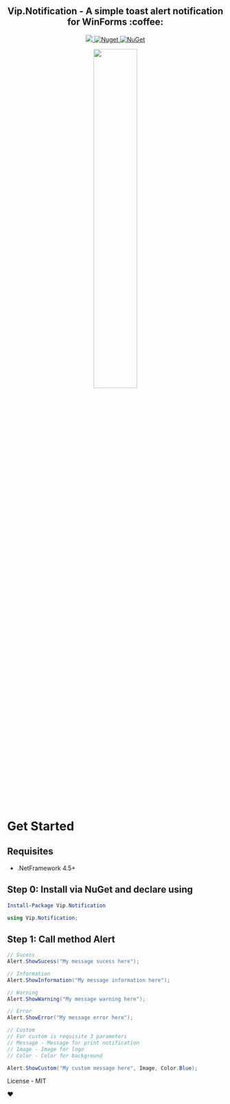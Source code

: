 
<h2 align="center"><strong>Vip.Notification</strong> - A simple toast alert notification for WinForms :coffee:</h2> 

<p align="center">
  <a href="https://raw.githubusercontent.com/leandrovip/Vip.Notification/master/LICENSE">
    <img src="https://img.shields.io/github/license/leandrovip/Vip.Notification" />
  </a>
  
  <a href="https://www.nuget.org/packages/Vip.Notification/">
    <img alt="Nuget" src="https://img.shields.io/nuget/dt/Vip.Notification?label=NuGet%20downloads">
  </a>
  
  <a href="https://www.nuget.org/packages/Vip.Notification/">
     <img alt="NuGet" src="https://img.shields.io/nuget/v/Vip.Notification.svg">
  </a>
</p>

<p align="center">
<img src="https://github.com/leandrovip/Vip.Notification/blob/master/assets/demo-nofitication.gif?raw=true" width="45%" />
</p>

# Get Started

## Requisites
- .NetFramework 4.5+

## Step 0: Install via NuGet and declare using

```powershell
Install-Package Vip.Notification
```

```csharp
using Vip.Notification;
```

## Step 1: Call method Alert
```csharp
// Sucess
Alert.ShowSucess("My message sucess here");

// Information
Alert.ShowInformation("My message information here");

// Warning
Alert.ShowWarning("My message warning here");

// Error
Alert.ShowError("My message error here");

// Custom
// For custom is requisite 3 parameters
// Message - Message for print notification
// Image - Image for logo
// Color - Color for background 

Alert.ShowCustom("My custom message here", Image, Color.Blue);
```

License - MIT

:heart:


